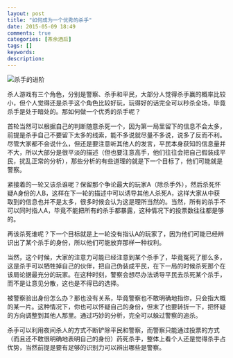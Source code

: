 ```yaml
---
layout: post
title: "如何成为一个优秀的杀手"
date: 2015-05-09 18:49
comments: true
categories: [茶余酒后]
tags: []
keywords: 
description: 
---
```

![杀手的进阶](http://www.loveoo.com/kill/8.gif)

杀人游戏有三个角色，分别是警察、杀手和平民，大部分人觉得杀手赢的概率比较小，但个人觉得还是杀手这个角色比较好玩，玩得好的话完全可以秒杀全场，毕竟杀手是处于暗处的。那如何做一个优秀的杀手呢？

首轮当然可以根据自己的判断随意杀死一个，因为第一局里留下的信息不会太多，前提是杀手自己不要留下太多的线索，能不多说就尽量不多说，说多了反而不利。尽管大家都不会说什么，但还是要注意听其他人的发言，平民本身获知的信息量并不大，所以大部分是很平淡的描述（但也要注意高手，他们往往会把自己假装成平民，扰乱正常的分析），那些分析的有些道理的就是下一个目标了，他们可能就是警察。

<!--more-->
紧接着的一轮又该杀谁呢？保留那个争论最大的玩家A（除杀手外），然后杀死怀疑A身份的人B，这样在下一轮的描述中可以诱导其他人杀死A，这样大家从中获取到的信息也并不是太多，很多时候会认为这是理所当然的。当然，所有的杀手不可以同时指人A，毕竟不能把所有的杀手都暴露，这种情况下的投票数往往都是够的。

再该杀死谁呢？下一个目标就是上一轮没有指认A的玩家了，因为他们可能已经辨识出了某个杀手的身份，所以他们可能放弃那样一种权利。

当然，这个时候，大家的注意力可能已经注意到某个杀手了，毕竟冤死了那么多，这是杀手可以牺牲掉自己的伙伴，把自己伪装成平民，在下一局的时候杀死那个在该局论据最充分的玩家。在这种时刻，警察会想尽办法诱导平民去杀死某个杀手，而不是让意见分散，这也是不得已的选择。

被警察验出身份怎么办？那也没有关系，毕竟警察也不敢明确地指你，只会指大概的某一片。这种情况下，你也可以怀疑自己的身份，但末了也要转折一下，把怀疑的方向调整到其他人那里。通过巧妙的分析，完全可以躲过警察的追杀。

杀手可以利用夜间杀人的方式不断铲除平民和警察，而警察只能通过投票的方式（而且还不敢很明确地表明自己的身份）药死杀手，整体上看个人还是觉得杀手占优势，当然前提是要有足够的识别力可以辨出哪些是警察。
